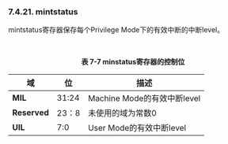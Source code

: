 ### **7.4.21. mintstatus**

mintstatus寄存器保存每个Privilege Mode下的有效中断的中断level。



​                                                      **<center>表 7-7 minstatus寄存器的控制位</center>**

| **域**       | **位** | **描述**                    |
| ------------ | ------ | --------------------------- |
| **MIL**      | 31:24  | Machine Mode的有效中断level |
| **Reserved** | 23：8  | 未使用的域为常数0           |
| **UIL**      | 7:0    | User Mode的有效中断level    |

